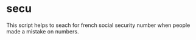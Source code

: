 # secu
This script helps to seach for french social security number when people made a mistake on numbers.

